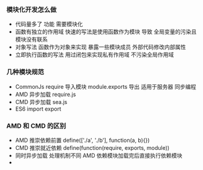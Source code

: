 ### 模块化开发怎么做
* 代码量多了 功能 需要模块化
* 函数有独立的作用域 快速的写法是使用函数作为模块 导致 全局变量的污染且模块没有联系
* 对象写法 函数作为对象来实现 暴露一些模块成员 外部代码修改内部属性
* 立即执行函数的写法 用过闭包来实现私有作用域 不污染全局作用域

### 几种模块规范
* CommonJs  require 导入模块 module.exports 导出 适用于服务器 同步编程
* AMD 异步加载 require.js
* CMD 异步加载 sea.js
* ES6 import export

### AMD 和 CMD 的区别
* AMD 推崇依赖前置 define(['./a', './b'], function(a, b){})
* CMD 推崇就近依赖 define(function(require, exports, module))
* 同时异步加载 处理机制不同 AMD 依赖模块加载完后直接执行依赖模块
* 